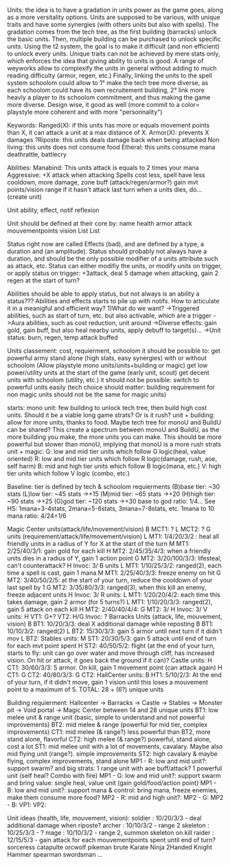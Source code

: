 Units: the idea is to have a gradation in units power as the game goes, along as a more versitality options. Units are supposed to be various, with unique
traits and have some synergies (with others units but also with spells).
The gradation comes from the tech tree, as the first building (barracks) unlock the basic units. Then, multiple building can be purchased to unlock specific
units. Using the t2 system, the goal is to make it difficult (and non efficient) to unlock every units.
Unique traits can not be achieved by mere stats only, which enforces the idea that giving ability to units is good. A range of weyworks allow to complexify
the units in general without adding to much reading difficulty (armor, regen, etc.)
Finally, linking the units to the spell system schoolom could allow to 1° make the tech tree more diverse, as each schoolom could have its own recruitement
building, 2° link more heavly a player to its schoolom commitment, and thus making the game more diverse. Design wise, it good as well (more commit to a color=
playstyle more coherent and with more "personnality")


Keywords:
Ranged(X): if this units has more or equals movement points than X, it can attack a unit at a max distance of X.
Armor(X): prevents X damages
?Riposte: this units deals damage back when being attacked
Non living: this units does not consume food
Etheral: this units consume mana
deathrattle, battlecry

Abilities:
Manabind: This units attack is equals to 2 times your mana
Aggressive: +X attack when attacking
Spells cost less, spell have less cooldown, more damage, zone buff (attack/regen/armor?)
gain mvt points/vision range if it hasn't attack last turn
when a units dies, do... (create unit)

Unit ability, effect, notif reflexion

Unit should be defined at their core by:
	name
	health
	armor
	attack
	mouvementpoints
	vision
	List<Ability>
	List<Status>

Status right now are called Effects (bad), and are defined by a type, a duration and (an amplitude).
Status should probably not always have a duration, and should be the only possible modifier of a units attribute such as attack, etc.
Status can either modifiy the units, or modify units on trigger, or apply status on trigger: +3attack, deal 5 damage when attacking, gain 2 regen at the start of turn?

Abilities should be able to apply status, but not always is an ability a status???
Abilities and effects starts to pile up with notifs. How to articulate it in a meanigful and efficient way?
1)What do we want?
->Triggered abilities, such as start of turn, etc. but also activable, which are a trigger
->Aura abilities, such as cost reduction, unit around
->Diverse effects: gain gold, gain buff, but also heal nearby units, apply debuff to target(s)...
->Unit status: burn, regen, temp attack buffed

Units classement: cost, requierment, schoolom
it should be possible to:
	get powerful army stand alone (high stats, easy synergies) with or without schoolom (Allow playstyle mono units/units+building or magic)
	get low power/utility units at the start of the game (early unit, scout)
	get decent units with schoolom (utility, etc.)
it should not be possible:
	switch to powerful units easily (tech choice should matter: building requirement for non magic units should not be the same for magic units)

starts:
	mono unit: few building to unlock tech tree, then build high cost units. Should it be a viable long game strats? Or is it rush?
	unit + building: allow for more units, thanks to food. Maybe tech tree for monoU and BuildU can be shared?
		This create a spectrum between monoU and BuildU, as the more building you make, the more units you can make. This should be more powerful but
		slower than monoU, implying that monoU is a more rush strats
	unit + magic: G: low and mid tier units which follow G logic(heal, value oriented)
				  R: low and mid tier units which follow R logic(damage, rush, aoe, self harm)
				  B: mid and high tier units which follow B logic(mana, etc.)
				  V: high tier units which follow V logic (combo, etc.)

Baseline: tier is defined by tech & schoolom requierments
	(B)base tier: ~30 stats
	(L)low tier: ~45 stats ->+15
	(M)mid tier: ~65 stats ->+20
	(H)high tier: ~90 stats ->+25
	(G)god tier: ~120 stats ->+30
base to god ratio: 1/4...
See HS: 1mana=3-4stats, 2mana=5-6stats, 3mana=7-8stats, etc. 1mana to 10 mana ratio: 4/24=1/6

Magic Center units(attack/life/movement/vision)
B	MCT1: ?
L	MCT2: ?
G units (requirement/attack/life/movement/vision)
L	MT1: 1/4/20/3/2 : heal all friendly units in a radius of Y for X at the start of the turn
M	MT1: 2/25/40/3/1: gain gold for each kill
H	MT2: 2/45/35/4/3: when a friendly units dies in a radius of Y, gain 1 action point
G	MT2: 3/20/100/3/3: lifesteal, can't counterattack?
H	Invoc: 3/
B units
L	MT1: 1/10/25/3/2: ranged(2), each time a spell is cast, gain 1 mana
M	MT1: 2/25/40/3/3: freeze enemy on hit
G	MT2: 3/40/50/2/5: at the start of your turn, reduce the cooldown of your last spell by 1
G	MT2: 3/35/80/3/3: ranged(3), when this kill an enemy, freeze adjacent units
H	Invoc: 3/
R units:
L	MT1: 1/20/20/4/2: each time this takes damage, gain 2 armor (for 5 turns?)
L	MT1: 1/10/20/3/3: ranged(2), gain 5 attack on each kill
H	MT2: 2/40/40/4/4: 
G	MT2: 3/
H	Invoc: 3/
V units:
H	VT1:
G+?	VT2:
H/G Invoc: ?
Barracks Units (attack, life, mouvement, vision)
B	BT1: 10/20/3/3: deal X additional damage while reposting
B	BT1: 10/10/3/2: ranged(2)
L	BT2: 15/30/3/3: gain 5 armor until next turn if it didn't mov
L	BT2: 
Stables units:
M	ST1: 20/30/5/3: gain 5 attack until end of turn for each mvt point spent
H	ST2: 40/50/5/2: flight (at the end of your turn, starts to fly: unit can go over water and move through cliff, has increased vision. On hit or attack, it goes back
							the ground if it can)?
Castle units:
H	CT1: 30/60/3/3: 5 armor. On kill, gain 1 movement point (can attack again)
H	CT1:
G	CT2: 40/80/3/3: 
G	CT2:
HallCenter units:
B	HT1: 5/10/2/3: At the end of your turn, if it didn't move, gain 1 vision until this loses a mouvement point to a maximum of 5. 
TOTAL: 28 + (6?) unique units

Building requierment:
Hallcenter -> Barracks -> Castle
					   -> Stables
		   -> Monster pit -> Void portal
		   -> Magic Center
between 14 and 28 unique units
BT1: low melee unit & range unit (basic, simple to understand and not powerful improvements)
BT2: mid melee & range (powerful for mid tier, complex improvements)
CT1: mid melee (& range?) less powerful than BT2, more stand alone, flavorful
CT2: high melee (& range?) powerful, stand alone, cost a lot
ST1: mid melee unit with a lot of movements, cavalary. Maybe also mid flying unit (range?). simple improvements
ST2: high cavalary & maybe flying, complex improvements, stand alone
MP1 - R: low and mid unit?:  support swarm? and big strats: 1 range unit with aoe buff/attack? 1 powerful unit (self heal? Combo with fire) 
MP1 - G: low and mid unit?: support swarm and bring value: single heal, value unit (gain gold/food/action point)
MP1 - B: low and mid unit?: support mana & control: bring mana, freeze enemies, make them consume more food?
MP2 - R: mid and high unit?: 
MP2 - G:
MP2 - B:
VP1:
VP2:

Unit ideas (health, life, mouvement, vision):
soldier : 10/20/3/3 - deal additional damage when riposte?
archer : 10/10/3/2 - range 2
skeleton : 10/25/3/3 - ?
mage : 10/10/3/2 - range 2, summon skeleton on kill
raider : 12/15/5/3 - gain attack for each mouvementpoints spent until end of turn?
sorceress
catapulte
orcwolf
pikeman
brute
Karate
Ninja
2Handed
Knight
Hammer
spearman
swordsman
...
